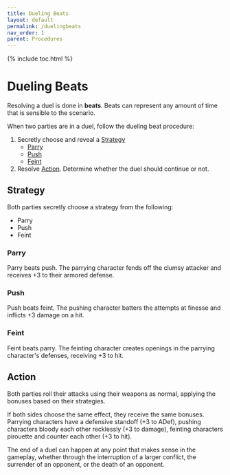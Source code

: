 ```yaml
---
title: Dueling Beats
layout: default
permalink: /duelingbeats
nav_order: 1
parent: Procedures
---
```

{% include toc.html %}

# Dueling Beats

Resolving a duel is done in **beats**. Beats can represent any amount of time that is sensible to the scenario.

When two parties are in a duel, follow the dueling beat procedure: 

1. Secretly choose and reveal a [Strategy](#Strategy)
	- [Parry](#Parry)
	- [Push](#Push)
	- [Feint](#Feint)
2. Resolve [Action](#Action). Determine whether the duel should continue or not. 

## Strategy

Both parties secretly choose a strategy from the following:

- Parry 
- Push
- Feint

### Parry 

Parry beats push. The parrying character fends off the clumsy attacker and receives +3 to their armored defense.

### Push

Push beats feint. The pushing character batters the attempts at finesse and inflicts +3 damage on a hit.

### Feint

Feint beats parry. The feinting character creates openings in the parrying character's defenses, receiving +3 to hit.

## Action

Both parties roll their attacks using their weapons as normal, applying the bonuses based on their strategies.

If both sides choose the same effect, they receive the same bonuses. Parrying characters have a defensive standoff (+3 to ADef), pushing characters bloody each other recklessly (+3 to damage), feinting characters pirouette and counter each other (+3 to hit).

The end of a duel can happen at any point that makes sense in the gameplay, whether through the interruption of a larger conflict, the surrender of an opponent, or the death of an opponent. 